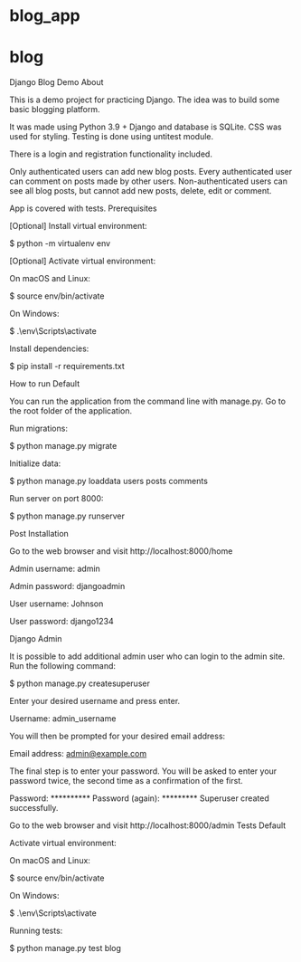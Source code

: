 # blog_app

# blog
Django Blog Demo
About

This is a demo project for practicing Django. The idea was to build some basic blogging platform.

It was made using Python 3.9 + Django and database is SQLite. CSS was used for styling. Testing is done using untitest module.

There is a login and registration functionality included.

Only authenticated users can add new blog posts. Every authenticated user can comment on posts made by other users. Non-authenticated users can see all blog posts, but cannot add new posts, delete, edit or comment.

App is covered with tests.
Prerequisites

[Optional] Install virtual environment:

$ python -m virtualenv env

[Optional] Activate virtual environment:

On macOS and Linux:

$ source env/bin/activate

On Windows:

$ .\env\Scripts\activate

Install dependencies:

$ pip install -r requirements.txt

How to run
Default

You can run the application from the command line with manage.py. Go to the root folder of the application.

Run migrations:

$ python manage.py migrate

Initialize data:

$ python manage.py loaddata users posts comments

Run server on port 8000:

$ python manage.py runserver


Post Installation

Go to the web browser and visit http://localhost:8000/home

Admin username: admin

Admin password: djangoadmin

User username: Johnson

User password: django1234

Django Admin

It is possible to add additional admin user who can login to the admin site. Run the following command:

$ python manage.py createsuperuser

Enter your desired username and press enter.

Username: admin_username

You will then be prompted for your desired email address:

Email address: admin@example.com

The final step is to enter your password. You will be asked to enter your password twice, the second time as a confirmation of the first.

Password: **********
Password (again): *********
Superuser created successfully.

Go to the web browser and visit http://localhost:8000/admin
Tests
Default

Activate virtual environment:

On macOS and Linux:

$ source env/bin/activate

On Windows:

$ .\env\Scripts\activate

Running tests:

$ python manage.py test blog
